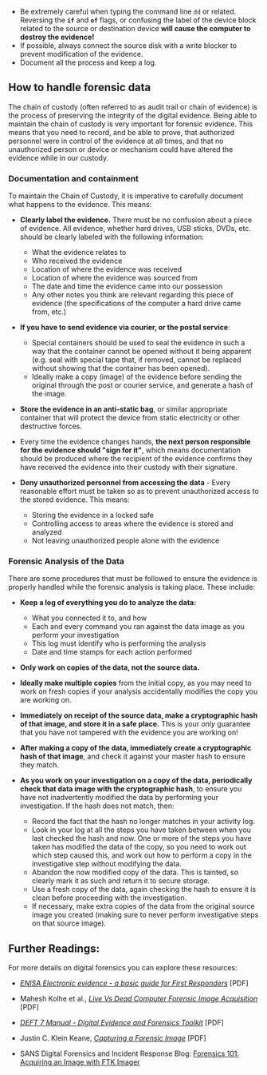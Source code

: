 * Be extremely careful when typing the command line `dd` or related. Reversing the **`if`** and **`of`** flags, or confusing the label of the device block related to the source or destination device **will cause the computer to destroy the evidence!** 
* If possible, always connect the source disk with a write blocker to prevent modification of the evidence.
* Document all the process and keep a log.


## How to handle forensic data

The chain of custody (often referred to as audit trail or chain of evidence) is the process of preserving the integrity of the digital evidence. Being able to maintain the chain of custody is very important for forensic evidence. This means that you need to record, and be able to prove, that authorized personnel were in control of the evidence at all times, and that no unauthorized person or device or mechanism could have altered the evidence while in our custody.


### Documentation and containment

To maintain the Chain of Custody, it is imperative to carefully document what happens to the evidence. This means:

- **Clearly label the evidence.** There must be no confusion about a piece of evidence. All evidence, whether hard drives, USB sticks, DVDs, etc. should be clearly labeled with the following information:
    
    - What the evidence relates to
    - Who received the evidence
    - Location of where the evidence was received
    - Location of where the evidence was sourced from
    - The date and time the evidence came into our possession
    - Any other notes you think are relevant regarding this piece of evidence (the specifications of the computer a hard drive came from, etc.)

- **If you have to send evidence via courier, or the postal service**:
    - Special containers should be used to seal the evidence in such a way that the container cannot be opened without it being apparent (e.g. seal with special tape that, if removed, cannot be replaced without showing that the container has been opened).
    - Ideally make a copy (image) of the evidence before sending the original through the post or courier service, and generate a hash of the image.

- **Store the evidence in an anti-static bag**, or similar appropriate container that will protect the device from static electricity or other destructive forces.

- Every time the evidence changes hands, **the next person responsible for the evidence should "sign for it"**, which means documentation should be produced where the recipient of the evidence confirms they have received the evidence into their custody with their signature.

- **Deny unauthorized personnel from accessing the data** - Every reasonable effort must be taken so as to prevent unauthorized access to the stored evidence. This means:
    - Storing the evidence in a locked safe
    - Controlling access to areas where the evidence is stored and analyzed
    - Not leaving unauthorized people alone with the evidence


### Forensic Analysis of the Data

There are some procedures that must be followed to ensure the evidence is properly handled while the forensic analysis is taking place. These include:

- **Keep a log of everything you do to analyze the data:**
    - What you connected it to, and how
    - Each and every command you ran against the data image as you perform your investigation
    - This log must identify who is performing the analysis
    - Date and time stamps for each action performed

- **Only work on copies of the data, not the source data.**

- **Ideally make multiple copies** from the initial copy, as you may need to work on fresh copies if your analysis accidentally modifies the copy you are working on.

- **Immediately on receipt of the source data, make a cryptographic hash of that image, and store it in a safe place.** This is your *only* guarantee that you have not tampered with the evidence you are working on!

- **After making a copy of the data, immediately create a cryptographic hash of that image**, and check it against your master hash to ensure they match.

- **As you work on your investigation on a copy of the data, periodically check that data image with the cryptographic hash**, to ensure you have not inadvertently modified the data by performing your investigation. If the hash does not match, then:

    - Record the fact that the hash no longer matches in your activity log.
    - Look in your log at all the steps you have taken between when you last checked the hash and now. One or more of the steps you have taken has modified the data of the copy, so you need to work out which step caused this, and work out how to perform a copy in the investigative step without modifying the data.
    - Abandon the now modified copy of the data. This is tainted, so clearly mark it as such and return it to secure storage.
    - Use a fresh copy of the data, again checking the hash to ensure it is clean before proceeding with the investigation.
    - If necessary, make extra copies of the data from the original source image you created (making sure to never perform investigative steps on that source image).


## Further Readings:

For more details on digital forensics you can explore these resources:

- [*ENISA Electronic evidence - a basic guide for First Responders*](https://www.enisa.europa.eu/publications/electronic-evidence-a-basic-guide-for-first-responders) [PDF]

- Mahesh Kolhe et al., [*Live Vs Dead Computer Forensic Image Acquisition*](http://ijcsit.com/docs/Volume%208/vol8issue3/ijcsit2017080331.pdf) [PDF]

- [*DEFT 7 Manual - Digital Evidence and Forensics Toolkit*](http://www.deftlinux.net/doc/EN-deft7.pdf) [PDF]

- Justin C. Klein Keane, [*Capturing a Forensic Image*](http://sites.sas.upenn.edu/sites/default/files/kleinkeane/files/forensic-capture.pdf) [PDF]

- SANS Digital Forensics and Incident Response Blog: [Forensics 101: Acquiring an Image with FTK Imager](https://digital-forensics.sans.org/blog/2009/06/18/forensics-101-acquiring-an-image-with-ftk-imager/)

